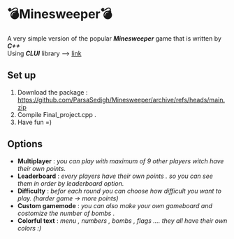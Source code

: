 # 💣Minesweeper💣
A very simple version of the popular ***Minesweeper*** game that is written by ***C++***</br> 
Using ***CLUI*** library --> [link](https://github.com/SBU-CE/clui)</br>
## Set up
1. Download the package : https://github.com/ParsaSedigh/Minesweeper/archive/refs/heads/main.zip
2. Compile Final_project.cpp . 
3. Have fun =)
## Options 
* **Multiplayer** : *you can play with maximum of 9 other players witch have their own points.*
* **Leaderboard** : *every players have their own points . so you can see them in order by leaderboard option.*
* **Difficulty** : *befor each round you can choose how difficult you want to play. (harder game -> more points)*
* **Custom gamemode** : *you can also make your own gameboard and costomize the number of bombs .*
* **Colorful text** : *menu , numbers , bombs , flags .... they all have their own colors :)*

